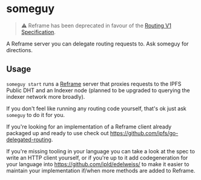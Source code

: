 # someguy

> ⚠️ Reframe has been deprecated in favour of the [Routing V1 Specification](https://specs.ipfs.tech/routing/http-routing-v1/).

A Reframe server you can delegate routing requests to. Ask someguy for directions.

## Usage

`someguy start` runs a [Reframe](https://github.com/ipfs/specs/blob/6bdb7b2751038e1d0212a40494ea8fd4018f384c/REFRAME.md) server
that proxies requests to the IPFS Public DHT and an Indexer node (planned to be upgraded to querying the indexer network more broadly).

If you don't feel like running any routing code yourself, that's ok just ask `someguy` to do it for you.

If you're looking for an implementation of a Reframe client already packaged up and ready to use check out https://github.com/ipfs/go-delegated-routing.

If you're missing tooling in your language you can take a look at the spec to write an HTTP client yourself, 
or if you're up to it add codegeneration for your language into https://github.com/ipld/edelweiss/ to make it easier to maintain
your implementation if/when more methods are added to Reframe.

